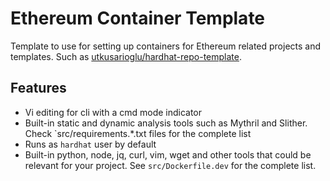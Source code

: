 # Ethereum Container Template

Template to use for setting up containers for Ethereum related projects and templates. Such as [utkusarioglu/hardhat-repo-template](https://www.github.com/utkusarioglu/hardhat-repo-template).

## Features

- Vi editing for cli with a cmd mode indicator
- Built-in static and dynamic analysis tools such as Mythril and Slither.
  Check `src/requirements.*.txt files for the complete list
- Runs as `hardhat` user by default
- Built-in python, node, jq, curl, vim, wget and other tools that could
  be relevant for your project. See `src/Dockerfile.dev` for the complete list.
